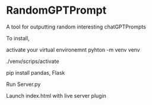 # RandomGPTPrompt
A tool for outputting random interesting chatGPTPrompts

To install,

activate your virtual environemnt pyhton -m venv venv

./venv/scrips/activate

pip install pandas, Flask

Run Server.py

Launch index.html with live server plugin



